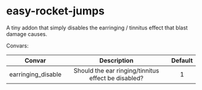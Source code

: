 # easy-rocket-jumps

A tiny addon that simply disables the earringing / tinnitus effect that blast damage causes.

Convars:

| Convar | Description | Default |
| :---: | :---: | :---: |
| earringing_disable | Should the ear ringing/tinnitus effect be disabled? | 1 |
